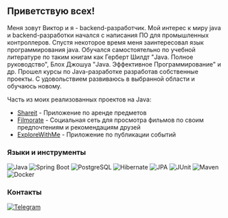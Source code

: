 ## Приветствую всех!
Меня зовут Виктор и я - backend-разработчик. Мой интерес к миру java и backend-разработки начался с 
написания ПО для промышленных контроллеров.
Спустя некоторое время меня заинтересовал язык программирования java. Обучался самостоятельно по учебной литературе
по таким книгам как Герберт Шилдт "Java. Полное руководство", Блох Джошуа "Java. Эффективное Программирование" и др. Прошел курсы по Java-разработке разработав собственные проекты. С удовольствием развиваюсь в выбранной области и обучаюсь новому.

Часть из моих реализованных проектов на Java:

* [Shareit](https://github.com/Wintiki84/java-shareit) - Приложение по аренде предметов
* [Filmorate](https://github.com/Wintiki84/java-filmorate) - Cоциальная сеть для просмотра фильмов по своим предпочтениям и рекомендациям друзей
* [ExploreWithMe](https://github.com/Wintiki84/java-explore-with-me) - Приложение по публикации событий


### Языки и инструменты
![Java](https://img.shields.io/badge/-Java-000000?style=for-the-badge&logo=java&logoColor=e38873)
![Spring Boot](https://img.shields.io/badge/-Spring%20Boot-000000?style=for-the-badge&logo=spring&logoColor=90fd87)
![PostgreSQL](https://img.shields.io/badge/-PostgreSQL-000000?style=for-the-badge&logo=postgreSQL&logoColor=275ecf)
![Hibernate](https://img.shields.io/badge/-Hibernate-000000?style=for-the-badge&logo=hibernate&logoColor=717c88)
![JPA](https://img.shields.io/badge/-JPA-000000?style=for-the-badge&logo=java&logoColor=90fd87)
![JUnit](https://img.shields.io/badge/-JUnit-000000?style=for-the-badge&logo=java&logoColor=275ecf)
![Maven](https://img.shields.io/badge/-Maven-000000?style=for-the-badge&logo=apache&logoColor=e38873)
![Docker](https://img.shields.io/badge/-Docker-000000?style=for-the-badge&logo=Docker&Color=e38873)



### Контакты
[![Telegram](https://img.shields.io/badge/-Telegram-090909?style=for-the-badge&logo=telegram&logoColor=27a0d9)](https://t.me/Viktor_Krasn)
